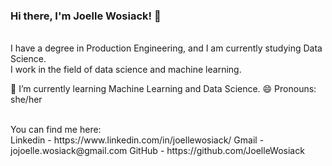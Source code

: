### Hi there, I'm Joelle Wosiack! 👋

<br>
I have a degree in Production Engineering, and I am currently studying Data Science. 
<br>
I work in the field of data science and machine learning.
<br>

🔭 I’m currently learning Machine Learning and Data Science.
😄 Pronouns: she/her

<br>
You can find me here:
<br>
Linkedin - https://www.linkedin.com/in/joellewosiack/
Gmail - jojoelle.wosiack@gmail.com
GitHub - https://github.com/JoelleWosiack
